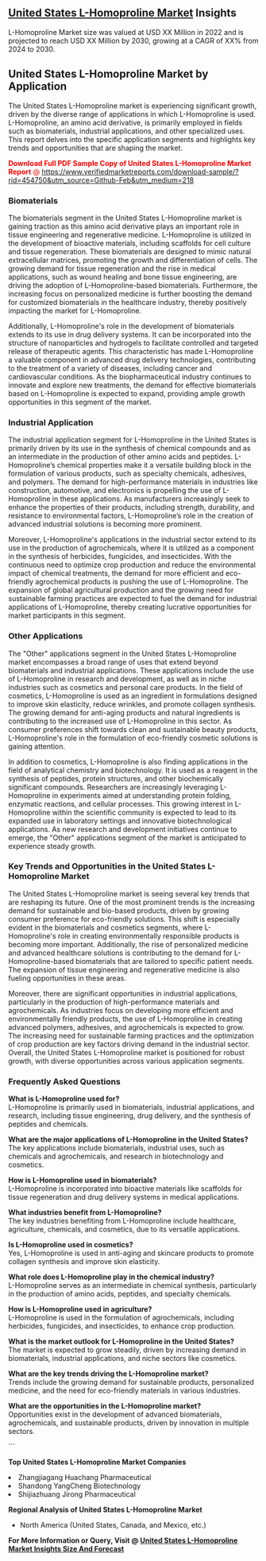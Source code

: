 <h2><a href="https://www.verifiedmarketreports.com/download-sample/?rid=454750&amp;utm_source=Github-Feb&amp;utm_medium=218" target="_blank">United States L-Homoproline Market</a> Insights</h2><p>L-Homoproline Market size was valued at USD XX Million in 2022 and is projected to reach USD XX Million by 2030, growing at a CAGR of XX% from 2024 to 2030.</p><p> <h2>United States L-Homoproline Market by Application</h2> <p>The United States L-Homoproline market is experiencing significant growth, driven by the diverse range of applications in which L-Homoproline is used. L-Homoproline, an amino acid derivative, is primarily employed in fields such as biomaterials, industrial applications, and other specialized uses. This report delves into the specific application segments and highlights key trends and opportunities that are shaping the market. <p><span class=""><span style="color: #ff0000;"><strong>Download Full PDF Sample Copy of United States L-Homoproline Market Report</strong> @ </span><a href="https://www.verifiedmarketreports.com/download-sample/?rid=454750&amp;utm_source=Github-Feb&amp;utm_medium=218" target="_blank">https://www.verifiedmarketreports.com/download-sample/?rid=454750&amp;utm_source=Github-Feb&amp;utm_medium=218</a></span></p></p> <h3>Biomaterials</h3> <p>The biomaterials segment in the United States L-Homoproline market is gaining traction as this amino acid derivative plays an important role in tissue engineering and regenerative medicine. L-Homoproline is utilized in the development of bioactive materials, including scaffolds for cell culture and tissue regeneration. These biomaterials are designed to mimic natural extracellular matrices, promoting the growth and differentiation of cells. The growing demand for tissue regeneration and the rise in medical applications, such as wound healing and bone tissue engineering, are driving the adoption of L-Homoproline-based biomaterials. Furthermore, the increasing focus on personalized medicine is further boosting the demand for customized biomaterials in the healthcare industry, thereby positively impacting the market for L-Homoproline. <p>Additionally, L-Homoproline's role in the development of biomaterials extends to its use in drug delivery systems. It can be incorporated into the structure of nanoparticles and hydrogels to facilitate controlled and targeted release of therapeutic agents. This characteristic has made L-Homoproline a valuable component in advanced drug delivery technologies, contributing to the treatment of a variety of diseases, including cancer and cardiovascular conditions. As the biopharmaceutical industry continues to innovate and explore new treatments, the demand for effective biomaterials based on L-Homoproline is expected to expand, providing ample growth opportunities in this segment of the market.</p> <h3>Industrial Application</h3> <p>The industrial application segment for L-Homoproline in the United States is primarily driven by its use in the synthesis of chemical compounds and as an intermediate in the production of other amino acids and peptides. L-Homoproline’s chemical properties make it a versatile building block in the formulation of various products, such as specialty chemicals, adhesives, and polymers. The demand for high-performance materials in industries like construction, automotive, and electronics is propelling the use of L-Homoproline in these applications. As manufacturers increasingly seek to enhance the properties of their products, including strength, durability, and resistance to environmental factors, L-Homoproline’s role in the creation of advanced industrial solutions is becoming more prominent. <p>Moreover, L-Homoproline's applications in the industrial sector extend to its use in the production of agrochemicals, where it is utilized as a component in the synthesis of herbicides, fungicides, and insecticides. With the continuous need to optimize crop production and reduce the environmental impact of chemical treatments, the demand for more efficient and eco-friendly agrochemical products is pushing the use of L-Homoproline. The expansion of global agricultural production and the growing need for sustainable farming practices are expected to fuel the demand for industrial applications of L-Homoproline, thereby creating lucrative opportunities for market participants in this segment.</p> <h3>Other Applications</h3> <p>The "Other" applications segment in the United States L-Homoproline market encompasses a broad range of uses that extend beyond biomaterials and industrial applications. These applications include the use of L-Homoproline in research and development, as well as in niche industries such as cosmetics and personal care products. In the field of cosmetics, L-Homoproline is used as an ingredient in formulations designed to improve skin elasticity, reduce wrinkles, and promote collagen synthesis. The growing demand for anti-aging products and natural ingredients is contributing to the increased use of L-Homoproline in this sector. As consumer preferences shift towards clean and sustainable beauty products, L-Homoproline's role in the formulation of eco-friendly cosmetic solutions is gaining attention. <p>In addition to cosmetics, L-Homoproline is also finding applications in the field of analytical chemistry and biotechnology. It is used as a reagent in the synthesis of peptides, protein structures, and other biochemically significant compounds. Researchers are increasingly leveraging L-Homoproline in experiments aimed at understanding protein folding, enzymatic reactions, and cellular processes. This growing interest in L-Homoproline within the scientific community is expected to lead to its expanded use in laboratory settings and innovative biotechnological applications. As new research and development initiatives continue to emerge, the "Other" applications segment of the market is anticipated to experience steady growth.</p> <h3>Key Trends and Opportunities in the United States L-Homoproline Market</h3> <p>The United States L-Homoproline market is seeing several key trends that are reshaping its future. One of the most prominent trends is the increasing demand for sustainable and bio-based products, driven by growing consumer preference for eco-friendly solutions. This shift is especially evident in the biomaterials and cosmetics segments, where L-Homoproline's role in creating environmentally responsible products is becoming more important. Additionally, the rise of personalized medicine and advanced healthcare solutions is contributing to the demand for L-Homoproline-based biomaterials that are tailored to specific patient needs. The expansion of tissue engineering and regenerative medicine is also fueling opportunities in these areas.</p> <p>Moreover, there are significant opportunities in industrial applications, particularly in the production of high-performance materials and agrochemicals. As industries focus on developing more efficient and environmentally friendly products, the use of L-Homoproline in creating advanced polymers, adhesives, and agrochemicals is expected to grow. The increasing need for sustainable farming practices and the optimization of crop production are key factors driving demand in the industrial sector. Overall, the United States L-Homoproline market is positioned for robust growth, with diverse opportunities across various application segments.</p> <h3>Frequently Asked Questions</h3> <p><strong>What is L-Homoproline used for?</strong><br> L-Homoproline is primarily used in biomaterials, industrial applications, and research, including tissue engineering, drug delivery, and the synthesis of peptides and chemicals.</p> <p><strong>What are the major applications of L-Homoproline in the United States?</strong><br> The key applications include biomaterials, industrial uses, such as chemicals and agrochemicals, and research in biotechnology and cosmetics.</p> <p><strong>How is L-Homoproline used in biomaterials?</strong><br> L-Homoproline is incorporated into bioactive materials like scaffolds for tissue regeneration and drug delivery systems in medical applications.</p> <p><strong>What industries benefit from L-Homoproline?</strong><br> The key industries benefiting from L-Homoproline include healthcare, agriculture, chemicals, and cosmetics, due to its versatile applications.</p> <p><strong>Is L-Homoproline used in cosmetics?</strong><br> Yes, L-Homoproline is used in anti-aging and skincare products to promote collagen synthesis and improve skin elasticity.</p> <p><strong>What role does L-Homoproline play in the chemical industry?</strong><br> L-Homoproline serves as an intermediate in chemical synthesis, particularly in the production of amino acids, peptides, and specialty chemicals.</p> <p><strong>How is L-Homoproline used in agriculture?</strong><br> L-Homoproline is used in the formulation of agrochemicals, including herbicides, fungicides, and insecticides, to enhance crop production.</p> <p><strong>What is the market outlook for L-Homoproline in the United States?</strong><br> The market is expected to grow steadily, driven by increasing demand in biomaterials, industrial applications, and niche sectors like cosmetics.</p> <p><strong>What are the key trends driving the L-Homoproline market?</strong><br> Trends include the growing demand for sustainable products, personalized medicine, and the need for eco-friendly materials in various industries.</p> <p><strong>What are the opportunities in the L-Homoproline market?</strong><br> Opportunities exist in the development of advanced biomaterials, agrochemicals, and sustainable products, driven by innovation in multiple sectors.</p> ```</p><p><strong>Top United States L-Homoproline Market Companies</strong></p><div data-test-id=""><p><li>Zhangjiagang Huachang Pharmaceutical</li><li> Shandong YangCheng Biotechnology</li><li> Shijiazhuang Jirong Pharmaceutical</li></p><div><strong>Regional Analysis of&nbsp;United States L-Homoproline Market</strong></div><ul><li dir="ltr"><p dir="ltr">North America&nbsp;(United States, Canada, and Mexico, etc.)</p></li></ul><p><strong>For More Information or Query, Visit @&nbsp;</strong><strong><a href="https://www.verifiedmarketreports.com/product/l-homoproline-market/?utm_source=Github-Feb&amp;utm_medium=218" target="_blank">United States L-Homoproline Market Insights Size And Forecast</a></strong></p></div>
